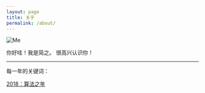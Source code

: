 ```yaml
---
layout: page
title: 关于
permalink: /about/
---
```


![Me](https://i.imgur.com/OJjTJOt.jpg)


你好哇！我是简之。
很高兴认识你！

---
每一年的关键词：

[2018：算法之年](https://willwang-x.github.io/2018/03/2018-algorithms)